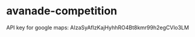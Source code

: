 avanade-competition
===================


API key for google maps: AIzaSyAflzKajHyhhRO4Bt8kmr99h2egCVlo3LM
